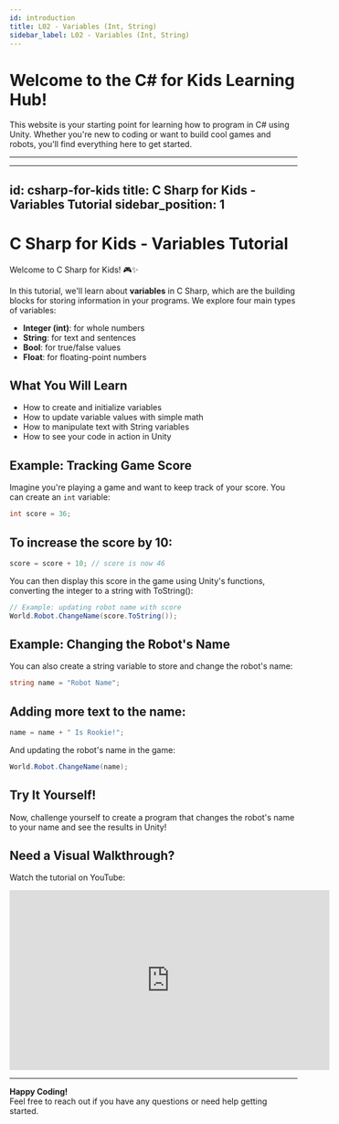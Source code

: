 ```yaml
---
id: introduction
title: L02 - Variables (Int, String)
sidebar_label: L02 - Variables (Int, String)
---
```


# Welcome to the C# for Kids Learning Hub!

This website is your starting point for learning how to program in C# using Unity. Whether you're new to coding or want to build cool games and robots, you'll find everything here to get started.

---

---
id: csharp-for-kids
title: C Sharp for Kids - Variables Tutorial
sidebar_position: 1
---

# C Sharp for Kids - Variables Tutorial

Welcome to C Sharp for Kids! 🎮✨

In this tutorial, we'll learn about **variables** in C Sharp, which are the building blocks for storing information in your programs. We explore four main types of variables:
- **Integer (int)**: for whole numbers
- **String**: for text and sentences
- **Bool**: for true/false values
- **Float**: for floating-point numbers

## What You Will Learn

- How to create and initialize variables
- How to update variable values with simple math
- How to manipulate text with String variables
- How to see your code in action in Unity

## Example: Tracking Game Score

Imagine you're playing a game and want to keep track of your score. You can create an `int` variable:

```csharp
int score = 36;
```

## To increase the score by 10:
```csharp
score = score + 10; // score is now 46
```
You can then display this score in the game using Unity's functions, converting the integer to a string with ToString():
```csharp
// Example: updating robot name with score
World.Robot.ChangeName(score.ToString());
```

## Example: Changing the Robot's Name

You can also create a string variable to store and change the robot's name:
```csharp
string name = "Robot Name";
```
## Adding more text to the name:
```csharp
name = name + " Is Rookie!";
```
And updating the robot's name in the game:
```csharp
World.Robot.ChangeName(name);
```

## Try It Yourself!

Now, challenge yourself to create a program that changes the robot's name to your name and see the results in Unity!


## Need a Visual Walkthrough?

Watch the tutorial on YouTube:  

<iframe width="560" height="315" src="https://www.youtube.com/embed/mH5b4tjdgi0"
title="YouTube video player" frameborder="0" allowfullscreen>
</iframe>

---


**Happy Coding!**  
Feel free to reach out if you have any questions or need help getting started.
